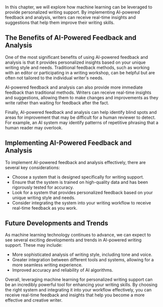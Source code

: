 
In this chapter, we will explore how machine learning can be leveraged to provide personalized writing support. By implementing AI-powered feedback and analysis, writers can receive real-time insights and suggestions that help them improve their writing skills.

The Benefits of AI-Powered Feedback and Analysis
------------------------------------------------

One of the most significant benefits of using AI-powered feedback and analysis is that it provides personalized insights based on your unique writing style and needs. Traditional feedback methods, such as working with an editor or participating in a writing workshop, can be helpful but are often not tailored to the individual writer's needs.

AI-powered feedback and analysis can also provide more immediate feedback than traditional methods. Writers can receive real-time insights and suggestions, allowing them to make changes and improvements as they write rather than waiting for feedback after the fact.

Finally, AI-powered feedback and analysis can help identify blind spots and areas for improvement that may be difficult for a human reviewer to detect. For example, an AI system may identify patterns of repetitive phrasing that a human reader may overlook.

Implementing AI-Powered Feedback and Analysis
---------------------------------------------

To implement AI-powered feedback and analysis effectively, there are several key considerations:

* Choose a system that is designed specifically for writing support.
* Ensure that the system is trained on high-quality data and has been rigorously tested for accuracy.
* Look for a system that provides personalized feedback based on your unique writing style and needs.
* Consider integrating the system into your writing workflow to receive real-time feedback as you work.

Future Developments and Trends
------------------------------

As machine learning technology continues to advance, we can expect to see several exciting developments and trends in AI-powered writing support. These may include:

* More sophisticated analysis of writing style, including tone and voice.
* Greater integration between different tools and systems, allowing for a more seamless writing experience.
* Improved accuracy and reliability of AI algorithms.

Overall, leveraging machine learning for personalized writing support can be an incredibly powerful tool for enhancing your writing skills. By choosing the right system and integrating it into your workflow effectively, you can receive real-time feedback and insights that help you become a more effective and creative writer.
